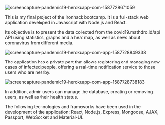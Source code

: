 ![screencapture-pandemic19-herokuapp-com-1587728671059](https://user-images.githubusercontent.com/54455748/80210468-1cedf680-8634-11ea-8ff9-b54dc0fa46d4.png)

This is my final project of the Ironhack bootcamp. It is a full-stack web application developed in Javascript with Node.js and React.

Its objective is to present the data collected from the covid19.mathdro.id/api API using statistics, graphs and a heat map, as well as news about coronavirus from different media.

![screencapture-pandemic19-herokuapp-com-app-1587728849338](https://user-images.githubusercontent.com/54455748/80210551-3c851f00-8634-11ea-9343-dfd2e1371f3a.png)

The application has a private part that allows registering and managing new cases of infected people, offering a real-time notification service to those users who are nearby.

![screencapture-pandemic19-herokuapp-com-app-1587728738183](https://user-images.githubusercontent.com/54455748/80210593-4ad33b00-8634-11ea-94bc-96e43f25e4ea.png)

In addition, admin users can manage the database, creating or removing users, as well as their health status.

The following technologies and frameworks have been used in the development of the application: React, Node.js, Express, Mongoose, AJAX, Passport, WebSocket and Material-UI.